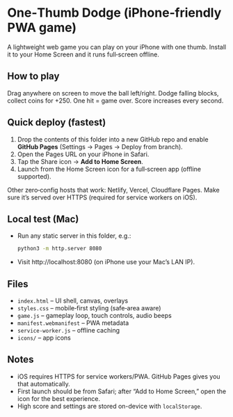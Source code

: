 # One‑Thumb Dodge (iPhone‑friendly PWA game)

A lightweight web game you can play on your iPhone with one thumb. Install it to your Home Screen and it runs full‑screen offline.

## How to play
Drag anywhere on screen to move the ball left/right. Dodge falling blocks, collect coins for +250. One hit = game over. Score increases every second.

## Quick deploy (fastest)
1) Drop the contents of this folder into a new GitHub repo and enable **GitHub Pages** (Settings → Pages → Deploy from branch).
2) Open the Pages URL on your iPhone in Safari.
3) Tap the Share icon → **Add to Home Screen**.
4) Launch from the Home Screen icon for a full‑screen app (offline supported).

Other zero‑config hosts that work: Netlify, Vercel, Cloudflare Pages. Make sure it’s served over HTTPS (required for service workers on iOS).

## Local test (Mac) 
- Run any static server in this folder, e.g.:
  ```bash
  python3 -m http.server 8080
  ```
- Visit http://localhost:8080 (on iPhone use your Mac’s LAN IP).

## Files
- `index.html` – UI shell, canvas, overlays
- `styles.css` – mobile‑first styling (safe‑area aware)
- `game.js` – gameplay loop, touch controls, audio beeps
- `manifest.webmanifest` – PWA metadata
- `service-worker.js` – offline caching
- `icons/` – app icons

## Notes
- iOS requires HTTPS for service workers/PWA. GitHub Pages gives you that automatically.
- First launch should be from Safari; after “Add to Home Screen,” open the icon for the best experience.
- High score and settings are stored on-device with `localStorage`.

